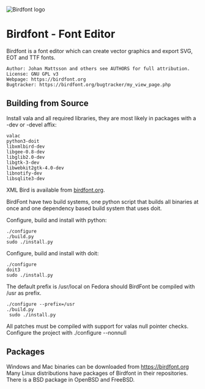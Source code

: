 ![Birdfont logo][birdfont]

# Birdfont - Font Editor

Birdfont is a font editor which can create vector graphics and
export SVG, EOT and TTF fonts.

    Author: Johan Mattsson and others see AUTHORS for full attribution.
    License: GNU GPL v3
    Webpage: https://birdfont.org
    Bugtracker: https://birdfont.org/bugtracker/my_view_page.php

## Building from Source

Install vala and all required libraries, they are most likely in
packages with a -dev or -devel affix:

    valac
    python3-doit
    libxmlbird-dev
    libgee-0.8-dev
    libglib2.0-dev 
    libgtk-3-dev 
    libwebkit2gtk-4.0-dev
    libnotify-dev
    libsqlite3-dev

XML Bird is available from [birdfont.org][xmlbird].

BirdFont have two build systems, one python script that builds all
binaries at once and one dependency based build system that uses
doit.

Configure, build and install with python:

    ./configure
    ./build.py
    sudo ./install.py

Configure, build and install with doit:

    ./configure
    doit3
    sudo ./install.py

The default prefix is /usr/local on Fedora should BirdFont be compiled with
/usr as prefix.

    ./configure --prefix=/usr
    ./build.py
     sudo ./install.py

All patches must be compiled with support for valas null pointer checks.
Configure the project with ./configure --nonnull 

## Packages

Windows and Mac binaries can be downloaded from
https://birdfont.org Many Linux distributions have packages of
Birdfont in their repositories. There is a BSD package in OpenBSD and FreeBSD.

[birdfont]: https://birdfont.org/images/birdfont_logo2.png "Birdfont logo"
[xmlbird]: https://birdfont.org/xmlbird.php "XML Bird – XML Parser for programs written in VALA"

